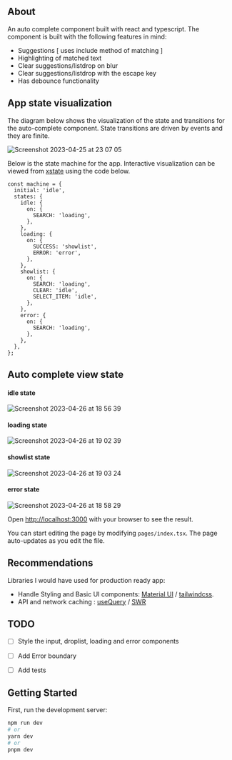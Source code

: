 ## About

An auto complete component built with react and typescript. The component is built with the following features in mind:

- Suggestions [ uses include method of matching ]
- Highlighting of matched text
- Clear suggestions/listdrop on blur
- Clear suggestions/listdrop with the escape key
- Has debounce functionality

## App state visualization
The diagram below shows the visualization of the state and transitions for the auto-complete component. State transitions are driven
by events and they are finite.

![Screenshot 2023-04-25 at 23 07 05](https://user-images.githubusercontent.com/6938921/234409225-17baf4ad-2d8e-4f5b-8f18-eb7053bfad6a.png)


Below is the state machine for the app. Interactive visualization can be viewed from [xstate](https://stately.ai/viz) using the code below.

```
const machine = {
  initial: 'idle',
  states: {
    idle: {
      on: {
        SEARCH: 'loading',
      },
    },
    loading: {
      on: {
        SUCCESS: 'showlist',
        ERROR: 'error',
      },
    },
    showlist: {
      on: {
        SEARCH: 'loading',
        CLEAR: 'idle',
        SELECT_ITEM: 'idle',
      },
    },
    error: {
      on: {
        SEARCH: 'loading',
      },
    },
  },
};
```

## Auto complete view state
#### idle state
![Screenshot 2023-04-26 at 18 56 39](https://user-images.githubusercontent.com/6938921/234650615-9a61a729-b920-4b94-90ca-0da5ae7d32ef.png)

#### loading state
![Screenshot 2023-04-26 at 19 02 39](https://user-images.githubusercontent.com/6938921/234650916-103de6af-434b-4393-afff-23a526d824d5.png)

#### showlist state
![Screenshot 2023-04-26 at 19 03 24](https://user-images.githubusercontent.com/6938921/234651102-1fb433ab-c434-49ab-b084-524a23f96d61.png)

#### error state
![Screenshot 2023-04-26 at 18 58 29](https://user-images.githubusercontent.com/6938921/234651370-aed0663f-cb0a-4b0e-99e5-459d251cce81.png)


Open [http://localhost:3000](http://localhost:3000) with your browser to see the result.

You can start editing the page by modifying `pages/index.tsx`. The page auto-updates as you edit the file.

## Recommendations

Libraries I would have used for production ready app:

- Handle Styling and Basic UI components: [Material UI](https://mui.com/) / [tailwindcss](https://tailwindcss.com/).
- API and network caching : [useQuery](https://tanstack.com/query/v4/docs/react/reference/useQuery) / [SWR](https://swr.vercel.app/)

## TODO

- [ ] Style the input, droplist, loading and error components
- [ ] Add Error boundary
- [ ] Add tests


## Getting Started

First, run the development server:

```bash
npm run dev
# or
yarn dev
# or
pnpm dev
```
